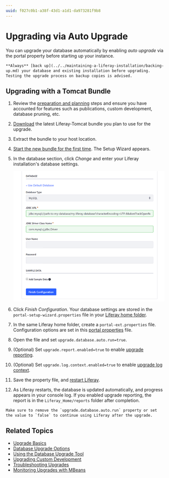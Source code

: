 ```yaml
---
uuid: f027c0b1-a38f-43d1-a1d1-da973281f9b8
---
```

# Upgrading via Auto Upgrade

You can upgrade your database automatically by enabling *auto upgrade* via the portal property before starting up your instance.

```{important}
**Always** [back up](../../maintaining-a-liferay-installation/backing-up.md) your database and existing installation before upgrading. Testing the upgrade process on backup copies is advised.
```

## Upgrading with a Tomcat Bundle

1. Review the [preparation and planning](../upgrade-basics.md#preparation-and-planning) steps and ensure you have accounted for features such as publications, custom development, database pruning, etc.

1. [Download](../../installing-liferay/installing-a-liferay-tomcat-bundle.md#download) the latest Liferay-Tomcat bundle you plan to use for the upgrade.

1. Extract the bundle to your host location.

1. [Start the new bundle for the first time](../../installing-liferay/running-liferay-for-the-first-time.md). The Setup Wizard appears.

1. In the database section, click _Change_ and enter your Liferay installation's database settings. 

   ![Input your database settings in the database section of the setup wizard.](./upgrading-via-auto-upgrade/images/01.png)

1. Click _Finish Configuration_. Your database settings are stored in the `portal-setup-wizard.properties` file in your [Liferay home folder](../../reference/liferay-home.md).

1. In the same Liferay home folder, create a `portal-ext.properties` file. Configuration options are set in this [portal properties](../../reference/portal-properties.md) file. 

1. Open the file and set `upgrade.database.auto.run=true`.

1. (Optional) Set `upgrade.report.enabled=true` to enable [upgrade reporting](../reference/upgrade-report.md).

1. (Optional) Set `upgrade.log.context.enabled=true` to enable [upgrade log context](../reference/upgrade-log-context.md).

1. Save the property file, and [restart Liferay](../../installing-liferay/running-liferay-for-the-first-time.md#restart-the-server).

1. As Liferay restarts, the database is updated automatically, and progress appears in your console log. If you enabled upgrade reporting, the report is in the `Liferay_Home/reports` folder after completion.

```{note}
Make sure to remove the `upgrade.database.auto.run` property or set the value to `false` to continue using Liferay after the upgrade.
```

## Related Topics

* [Upgrade Basics](../upgrade-basics.md)
* [Database Upgrade Options](../reference/database-upgrade-options.md)
* [Using the Database Upgrade Tool](./using-the-database-upgrade-tool.md)
* [Upgrading Custom Development](../upgrading-custom-development.md)
* [Troubleshooting Upgrades](../reference/troubleshooting-upgrades.md)
* [Monitoring Upgrades with MBeans](../reference/monitoring-upgrades-with-mbeans.md)
